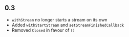 0.3
----

* `withStream` no longer starts a stream on its own
* Added `withStartStream` and `setStreamFinishedCallback`
* Removed `Closed` in favour of `()`